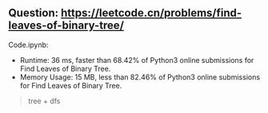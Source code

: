 ## Question: https://leetcode.cn/problems/find-leaves-of-binary-tree/

Code.ipynb:
* Runtime: 36 ms, faster than 68.42% of Python3 online submissions for Find Leaves of Binary Tree.
* Memory Usage: 15 MB, less than 82.46% of Python3 online submissions for Find Leaves of Binary Tree.
> tree + dfs
